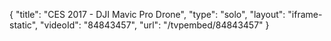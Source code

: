 {
    "title": "CES 2017 - DJI Mavic Pro Drone",
    "type": "solo",
    "layout": "iframe-static",
    "videoId": "84843457",
    "url": "\/tvpembed\/84843457"
}